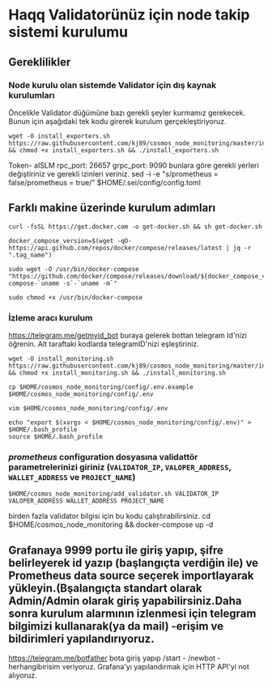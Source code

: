 # Haqq Validatorünüz için node takip sistemi kurulumu

## Gereklilikler

### Node kurulu olan sistemde Validator için dış kaynak kurulumları
Öncelikle Validator düğümüne bazı gerekli şeyler kurmamız gerekecek. Bunun için aşağıdaki tek kodu girerek kurulum gerçekleştiriyoruz.
```
wget -O install_exporters.sh https://raw.githubusercontent.com/kj89/cosmos_node_monitoring/master/install_exporters.sh && chmod +x install_exporters.sh && ./install_exporters.sh
```
Token- aISLM   rpc_port: 26657 grpc_port: 9090  bunlara göre gerekli yerleri değiştiriniz ve gerekli izinleri veriniz. sed -i -e "s/prometheus = false/prometheus = true/" $HOME/.sei/config/config.toml

## Farklı makine üzerinde kurulum adımları

```
curl -fsSL https://get.docker.com -o get-docker.sh && sh get-docker.sh

docker_compose_version=$(wget -qO- https://api.github.com/repos/docker/compose/releases/latest | jq -r ".tag_name")

sudo wget -O /usr/bin/docker-compose "https://github.com/docker/compose/releases/download/${docker_compose_version}/docker-compose-`uname -s`-`uname -m`"

sudo chmod +x /usr/bin/docker-compose

```

### İzleme aracı kurulum

 https://telegram.me/getmyid_bot buraya gelerek bottan telegram Id'nizi öğrenin. Alt taraftaki kodlarda telegramID'nizi eşleştiriniz.

```
wget -O install_monitoring.sh https://raw.githubusercontent.com/kj89/cosmos_node_monitoring/master/install_monitoring.sh && chmod +x install_monitoring.sh && ./install_monitoring.sh
```
```
cp $HOME/cosmos_node_monitoring/config/.env.example $HOME/cosmos_node_monitoring/config/.env
```
```
vim $HOME/cosmos_node_monitoring/config/.env
```

```
echo "export $(xargs < $HOME/cosmos_node_monitoring/config/.env)" > $HOME/.bash_profile
source $HOME/.bash_profile
```

###  _prometheus_ configuration dosyasına validattör parametrelerinizi giriniz (`VALIDATOR_IP`, `VALOPER_ADDRESS`, `WALLET_ADDRESS` ve `PROJECT_NAME`)

```
$HOME/cosmos_node_monitoring/add_validator.sh VALIDATOR_IP VALOPER_ADDRESS WALLET_ADDRESS PROJECT_NAME
```

birden fazla validator bilgisi için bu kodu çalıştırabilirsiniz. cd $HOME/cosmos_node_monitoring && docker-compose up -d

## Grafanaya 9999 portu ile giriş yapıp, şifre belirleyerek id yazıp (başlangıçta verdiğin ile) ve  Prometheus data source seçerek  importlayarak yükleyin.(Bşalangıçta standart olarak Admin/Admin olarak giriş yapabilirsiniz.Daha sonra  kurulum alarmının izlenmesi için telegram bilgimizi kullanarak(ya da mail) -erişim ve bildirimleri yapılandırıyoruz.

https://telegram.me/botfather bota giriş yapıp /start - /newbot - herhangibirisim veriyoruz.  Grafana'yı yapılandırmak için HTTP API'yi not alıyoruz.


